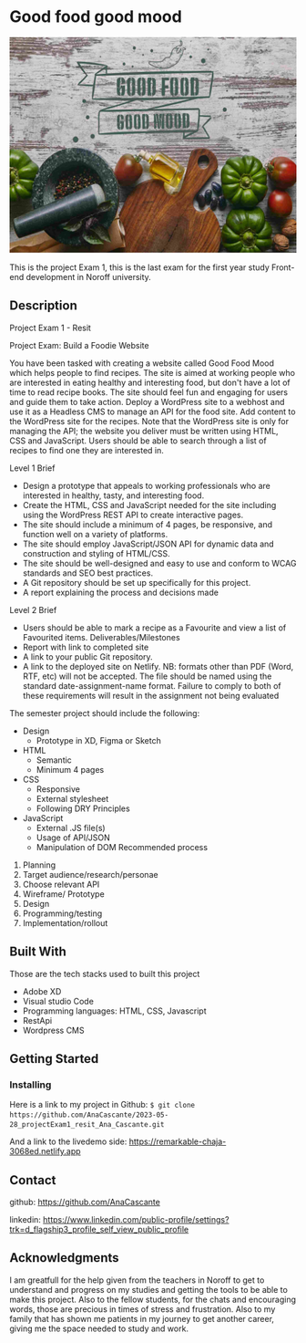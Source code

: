 
# Good food good mood

![Alt text](<img/good food good mood-biglogo.png>)

This is the project Exam 1, this is the last exam for the first year study Front-end development in Noroff university. 

## Description
Project Exam 1 - Resit  

Project Exam: Build a Foodie Website

You have been tasked with creating a website called Good Food Mood which helps people to find recipes. The site is aimed at working people who are interested in eating healthy and interesting food, but don't have a lot of time to read recipe books. The site should feel fun and engaging for users and guide them to take action.
Deploy a WordPress site to a webhost and use it as a Headless CMS to manage an API for the food site. Add content to the WordPress site for the recipes. Note that the WordPress site is only for managing the API; the website you deliver must be written using HTML, CSS and JavaScript.
Users should be able to search through a list of recipes to find one they are interested in.


Level 1 Brief

- Design a prototype that appeals to working professionals who are interested in healthy, tasty, and interesting food.
- Create the HTML, CSS and JavaScript needed for the site including using the WordPress REST API to create interactive pages. 
-	The site should include a minimum of 4 pages, be responsive, and function well on a variety of platforms.
-	The site should employ JavaScript/JSON API for dynamic data and construction and styling of HTML/CSS.
-	The site should be well-designed and easy to use and conform to WCAG standards and SEO best practices.
-	A Git repository should be set up specifically for this project.
-	A report explaining the process and decisions made


Level 2 Brief
-	Users should be able to mark a recipe as a Favourite and view a list of Favourited items.
Deliverables/Milestones
-	Report with link to completed site
-	A link to your public Git repository.
-	A link to the deployed site on Netlify.
NB: formats other than PDF (Word, RTF, etc) will not be accepted. The file should be named using the standard date-assignment-name format. Failure to comply to both of these requirements will result in the assignment not being evaluated

The semester project should include the following:
- Design
    -	Prototype in XD, Figma or Sketch
- HTML
    -	Semantic
    -	Minimum 4 pages
- CSS
  -	Responsive
  -	External stylesheet
  -	Following DRY Principles
- JavaScript
  -	External .JS file(s)
  -	Usage of API/JSON
  -	Manipulation of DOM
Recommended process
1. Planning 
2. Target audience/research/personae
3. Choose relevant API
4. Wireframe/ Prototype
5. Design
6. Programming/testing
7. Implementation/rollout

## Built With

Those are the tech stacks used to built this project 

- Adobe XD
- Visual studio Code
- Programming languages: HTML, CSS, Javascript
- RestApi
- Wordpress CMS

## Getting Started


### Installing


Here is a link to my project in Github:
```$ git clone https://github.com/AnaCascante/2023-05-28_projectExam1_resit_Ana_Cascante.git```
 
And a link to the livedemo side: https://remarkable-chaja-3068ed.netlify.app


## Contact

github: https://github.com/AnaCascante

linkedin: https://www.linkedin.com/public-profile/settings?trk=d_flagship3_profile_self_view_public_profile


## Acknowledgments

I am greatfull for the help given from the teachers in Noroff to get to understand and progress on my studies and getting the tools to be able to make this project. Also to the fellow students, for the chats and encouraging words, those are precious in times of stress and frustration. Also to my family that has shown me patients in my journey to get another career, giving me the space needed to study and work. 



